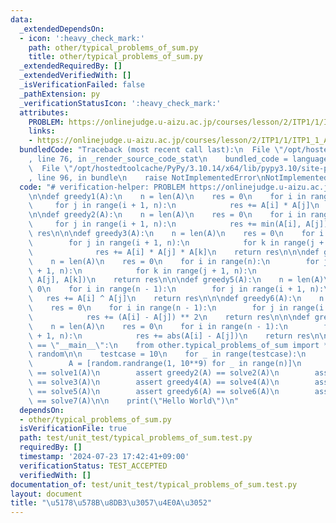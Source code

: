 ```yaml
---
data:
  _extendedDependsOn:
  - icon: ':heavy_check_mark:'
    path: other/typical_problems_of_sum.py
    title: other/typical_problems_of_sum.py
  _extendedRequiredBy: []
  _extendedVerifiedWith: []
  _isVerificationFailed: false
  _pathExtension: py
  _verificationStatusIcon: ':heavy_check_mark:'
  attributes:
    PROBLEM: https://onlinejudge.u-aizu.ac.jp/courses/lesson/2/ITP1/1/ITP1_1_A
    links:
    - https://onlinejudge.u-aizu.ac.jp/courses/lesson/2/ITP1/1/ITP1_1_A
  bundledCode: "Traceback (most recent call last):\n  File \"/opt/hostedtoolcache/PyPy/3.10.14/x64/lib/pypy3.10/site-packages/onlinejudge_verify/documentation/build.py\"\
    , line 76, in _render_source_code_stat\n    bundled_code = language.bundle(\n\
    \  File \"/opt/hostedtoolcache/PyPy/3.10.14/x64/lib/pypy3.10/site-packages/onlinejudge_verify/languages/python.py\"\
    , line 96, in bundle\n    raise NotImplementedError\nNotImplementedError\n"
  code: "# verification-helper: PROBLEM https://onlinejudge.u-aizu.ac.jp/courses/lesson/2/ITP1/1/ITP1_1_A\n\
    \n\ndef greedy1(A):\n    n = len(A)\n    res = 0\n    for i in range(n):\n   \
    \     for j in range(i + 1, n):\n            res += A[i] * A[j]\n    return res\n\
    \n\ndef greedy2(A):\n    n = len(A)\n    res = 0\n    for i in range(n):\n   \
    \     for j in range(i + 1, n):\n            res += min(A[i], A[j])\n    return\
    \ res\n\n\ndef greedy3(A):\n    n = len(A)\n    res = 0\n    for i in range(n):\n\
    \        for j in range(i + 1, n):\n            for k in range(j + 1, n):\n  \
    \              res += A[i] * A[j] * A[k]\n    return res\n\n\ndef greedy4(A):\n\
    \    n = len(A)\n    res = 0\n    for i in range(n):\n        for j in range(i\
    \ + 1, n):\n            for k in range(j + 1, n):\n                res += min(A[i],\
    \ A[j], A[k])\n    return res\n\n\ndef greedy5(A):\n    n = len(A)\n    res =\
    \ 0\n    for i in range(n - 1):\n        for j in range(i + 1, n):\n         \
    \   res += A[i] ^ A[j]\n    return res\n\n\ndef greedy6(A):\n    n = len(A)\n\
    \    res = 0\n    for i in range(n - 1):\n        for j in range(i + 1, n):\n\
    \            res += (A[i] - A[j]) ** 2\n    return res\n\n\ndef greedy7(A):\n\
    \    n = len(A)\n    res = 0\n    for i in range(n - 1):\n        for j in range(i\
    \ + 1, n):\n            res += abs(A[i] - A[j])\n    return res\n\n\nif __name__\
    \ == \"__main__\":\n    from other.typical_problems_of_sum import *\n\n    import\
    \ random\n\n    testcase = 10\n    for _ in range(testcase):\n        n = 100\n\
    \        A = [random.randrange(1, 10**9) for _ in range(n)]\n        assert greedy1(A)\
    \ == solve1(A)\n        assert greedy2(A) == solve2(A)\n        assert greedy3(A)\
    \ == solve3(A)\n        assert greedy4(A) == solve4(A)\n        assert greedy5(A)\
    \ == solve5(A)\n        assert greedy6(A) == solve6(A)\n        assert greedy7(A)\
    \ == solve7(A)\n\n    print(\"Hello World\")\n"
  dependsOn:
  - other/typical_problems_of_sum.py
  isVerificationFile: true
  path: test/unit_test/typical_problems_of_sum.test.py
  requiredBy: []
  timestamp: '2024-07-23 17:42:41+09:00'
  verificationStatus: TEST_ACCEPTED
  verifiedWith: []
documentation_of: test/unit_test/typical_problems_of_sum.test.py
layout: document
title: "\u5178\u578B\u8DB3\u3057\u4E0A\u3052"
---
```

